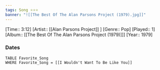 ```yaml
---
tags: Song ⭐⭐⭐ 
banner: "![[The Best Of The Alan Parsons Project (1979).jpg]]"
---
```

[Time:: 3:12]
[Artist:: [[Alan Parsons Project]] ]
[Genre:: Pop]
[Played:: 1]
[Album:: [[The Best Of The Alan Parsons Project (1979)]]]
[Year:: 1979]
### Dates
````dataview
TABLE Favorite_Song
WHERE Favorite_Song = [[I Wouldn't Want To Be Like You]]
````